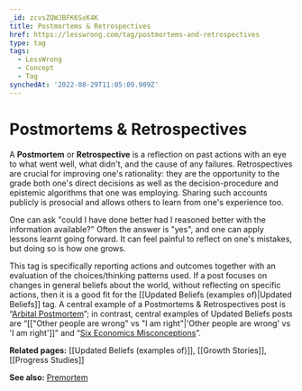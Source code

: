 ```yaml
---
_id: zcvsZQWJBFK6SxK4K
title: Postmortems & Retrospectives
href: https://lesswrong.com/tag/postmortems-and-retrospectives
type: tag
tags:
  - LessWrong
  - Concept
  - Tag
synchedAt: '2022-08-29T11:05:09.909Z'
---
```

# Postmortems & Retrospectives

A **Postmortem** or **Retrospective** is a reflection on past actions with an eye to what went well, what didn't, and the cause of any failures. Retrospectives are crucial for improving one's rationality: they are the opportunity to the grade both one's direct decisions as well as the decision-procedure and epistemic algorithms that one was employing. Sharing such accounts publicly is prosocial and allows others to learn from one's experience too.

One can ask "could I have done better had I reasoned better with the information available?" Often the answer is "yes", and one can apply lessons learnt going forward. It can feel painful to reflect on one's mistakes, but doing so is how one grows. 

This tag is specifically reporting actions and outcomes together with an evaluation of the choices/thinking patterns used. If a post focuses on changes in general beliefs about the world, without reflecting on specific actions, then it is a good fit for the [[Updated Beliefs (examples of)|Updated Beliefs]] tag. A central example of a Postmortems & Retrospectives post is “[Arbital Postmortem](https://www.lesswrong.com/posts/kAgJJa3HLSZxsuSrf/arbital-postmortem)”; in contrast, central examples of Updated Beliefs posts are “[["Other people are wrong" vs "I am right"|'Other people are wrong' vs 'I am right']]” and “[Six Economics Misconceptions](https://www.lesswrong.com/posts/MgFDzAfCku9MSDLuw/six-economics-misconceptions-of-mine-which-i-ve-resolved)”.

**Related pages:** [[Updated Beliefs (examples of)]], [[Growth Stories]], [[Progress Studies]]

**See also:** [Premortem](https://en.wikipedia.org/wiki/Pre-mortem)
